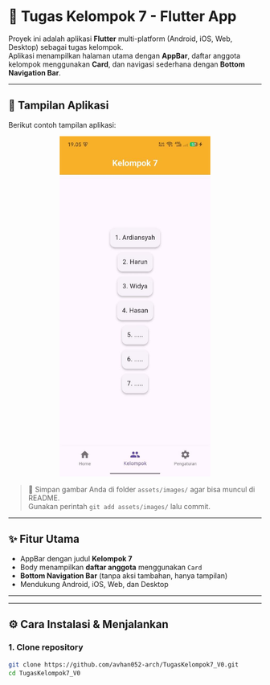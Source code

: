 # 📱 Tugas Kelompok 7 - Flutter App

Proyek ini adalah aplikasi **Flutter** multi-platform (Android, iOS, Web, Desktop) sebagai tugas kelompok.  
Aplikasi menampilkan halaman utama dengan **AppBar**, daftar anggota kelompok menggunakan **Card**, dan navigasi sederhana dengan **Bottom Navigation Bar**.

---

## 🚀 Tampilan Aplikasi

Berikut contoh tampilan aplikasi:  

<p align="center">
  <img src="https://raw.githubusercontent.com/avhan052-arch/TugasKelompok7_V0/main/assets/images/screenshot.jpg" 
       alt="Halaman Utama" width="300"/>
</p>

> 📌 Simpan gambar Anda di folder `assets/images/` agar bisa muncul di README.  
> Gunakan perintah `git add assets/images/` lalu commit.

---

## ✨ Fitur Utama

- AppBar dengan judul **Kelompok 7**  
- Body menampilkan **daftar anggota** menggunakan `Card`  
- **Bottom Navigation Bar** (tanpa aksi tambahan, hanya tampilan)  
- Mendukung Android, iOS, Web, dan Desktop  

---
---

## ⚙️ Cara Instalasi & Menjalankan

### 1. Clone repository

```bash
git clone https://github.com/avhan052-arch/TugasKelompok7_V0.git
cd TugasKelompok7_V0
